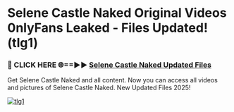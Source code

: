 # Selene Castle Naked Original Videos 0nlyFans Leaked - Files Updated! (tlg1)

<h3>🔴 CLICK HERE 🌐==►► <a href="https://tinyurl.com/yckcrads" rel="nofollow">Selene Castle Naked Updated Files</a></h3>

Get Selene Castle Naked and all content. Now you can access all videos and pictures of Selene Castle Naked. New Updated Files 2025!

[![tlg1](https://i.imgur.com/hpKpOFt.gif)](https://tinyurl.com/yckcrads)
